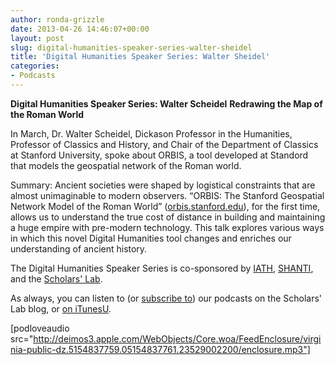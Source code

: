```yaml
---
author: ronda-grizzle
date: 2013-04-26 14:46:07+00:00
layout: post
slug: digital-humanities-speaker-series-walter-sheidel
title: 'Digital Humanities Speaker Series: Walter Sheidel'
categories:
- Podcasts
---
```


**Digital Humanities Speaker Series: Walter Scheidel**
**Redrawing the Map of the Roman World**

In March, Dr. Walter Scheidel, Dickason Professor in the Humanities, Professor of Classics and History, and Chair of the Department of Classics at Stanford University, spoke about ORBIS, a tool developed at Standord that models the geospatial network of the Roman world.

Summary:
Ancient societies were shaped by logistical constraints that are almost unimaginable to modern observers. “ORBIS: The Stanford Geospatial Network Model of the Roman World” ([orbis.stanford.edu](http://orbis.stanford.edu/)), for the first time, allows us to understand the true cost of distance in building and maintaining a huge empire with pre-modern technology. This talk explores various ways in which this novel Digital Humanities tool changes and enriches our understanding of ancient history.

The Digital Humanities Speaker Series is co-sponsored by [IATH](http://www.iath.virginia.edu/), [SHANTI](http://shanti.virginia.edu/), and the [Scholars' Lab](http://www.scholarslab.org/).


As always, you can listen to (or [subscribe to](http://www.scholarslab.org/category/podcasts/)) our podcasts on the Scholars' Lab blog, or [on iTunesU](http://itunes.apple.com/us/itunes-u/scholars-lab-speaker-series/id401906619).

[podloveaudio src="http://deimos3.apple.com/WebObjects/Core.woa/FeedEnclosure/virginia-public-dz.5154837759.05154837761.23529002200/enclosure.mp3"]
